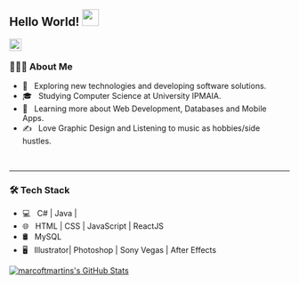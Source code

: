 ## Hello World! <img src="https://raw.githubusercontent.com/iampavangandhi/iampavangandhi/master/gifs/Hi.gif" width="30px"></h2>

<a href="https://github.com/marcoftmartins">
  <img align="left" alt="marcoftmartins's Github" width="22px" src="https://cdn.jsdelivr.net/npm/simple-icons@v3/icons/github.svg" />
</a>
</br>

<h3> 👨🏻‍💻 About Me </h3>

- 🤔 &nbsp; Exploring new technologies and developing software solutions.
- 🎓 &nbsp; Studying Computer Science at University IPMAIA.
- 🌱 &nbsp; Learning more about Web Development, Databases and Mobile Apps.
- ✍️ &nbsp; Love Graphic Design and Listening to music as hobbies/side hustles.
</br>
<hr>


<h3>🛠 Tech Stack</h3>

- 💻 &nbsp; C# | Java |
- 🌐 &nbsp; HTML | CSS | JavaScript | ReactJS
- 🛢 &nbsp; MySQL
- 🖥 &nbsp; Illustrator| Photoshop | Sony Vegas | After Effects

[![marcoftmartins's GitHub Stats](https://github-readme-stats.vercel.app/api?username=marcoftmartins&show_icons=true)](https://github.com/marcoftmartins)
